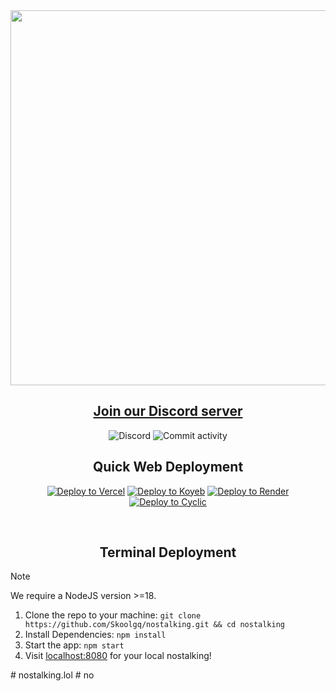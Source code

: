 <div align="center">
  <img src="https://github.com/Skoolgq/nostalking/assets/93336301/dc994d43-06f4-4947-a15f-226c840f6880" width="600px">
  
  <h2><a href="https://dsc.gg/skoolworld">Join our Discord server</a></h2>

  ![Discord](https://img.shields.io/discord/950407933408198717?label=Discord&style=for-the-badge)
  ![Commit activity](https://img.shields.io/github/commit-activity/w/SkoolGQ/nostalking?style=for-the-badge)
  
  <h2>Quick Web Deployment</h2>

[![Deploy to Vercel](https://binbashbanana.github.io/deploy-buttons/buttons/remade/vercel.svg)](https://vercel.com/new/clone?repository-url=https://github.com/Skoolgq/nostalking)
[![Deploy to Koyeb](https://binbashbanana.github.io/deploy-buttons/buttons/remade/koyeb.svg)](https://app.koyeb.com/deploy?type=git&repository=github.com/Skoolgq/nostalking&branch=main&name=nostalking)
[![Deploy to Render](https://binbashbanana.github.io/deploy-buttons/buttons/remade/render.svg)](https://render.com/deploy?repo=https://github.com/Skoolgq/nostalking)
[![Deploy to Cyclic](https://binbashbanana.github.io/deploy-buttons/buttons/remade/cyclic.svg)](https://app.cyclic.sh/api/app/deploy/Skoolgq/nostalking)

  <br>
  <h2>Terminal Deployment</h2>
</div>

> [!NOTE]
> We require a NodeJS version >=18.

1. Clone the repo to your machine: `git clone https://github.com/Skoolgq/nostalking.git && cd nostalking`
2. Install Dependencies: `npm install`
3. Start the app: `npm start`
4. Visit [localhost:8080](http://localhost:8080) for your local nostalking!

#   n o s t a l k i n g . l o l  
 #   n o  
 